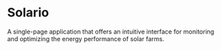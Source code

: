 # Solario
A single-page application that offers an intuitive interface for monitoring and optimizing the energy performance of solar farms.
